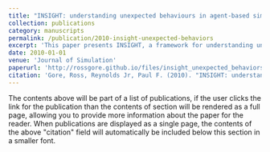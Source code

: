 ```yaml
---
title: "INSIGHT: understanding unexpected behaviours in agent-based simulations"
collection: publications
category: manuscripts
permalink: /publication/2010-insight-unexpected-behaviors
excerpt: 'This paper presents INSIGHT, a framework for understanding unexpected behaviors in agent-based simulations. It likely discusses methods for analyzing and interpreting emergent phenomena in complex systems.'
date: 2010-01-01
venue: 'Journal of Simulation'
paperurl: 'http://rossgore.github.io/files/insight_unexpected_behaviors.pdf'
citation: 'Gore, Ross, Reynolds Jr, Paul F. (2010). "INSIGHT: understanding unexpected behaviours in agent-based simulations." <i>Journal of Simulation</i>. 4(3), 170-180.'
---
```

The contents above will be part of a list of publications, if the user clicks the link for the publication than the contents of section will be rendered as a full page, allowing you to provide more information about the paper for the reader. When publications are displayed as a single page, the contents of the above "citation" field will automatically be included below this section in a smaller font.